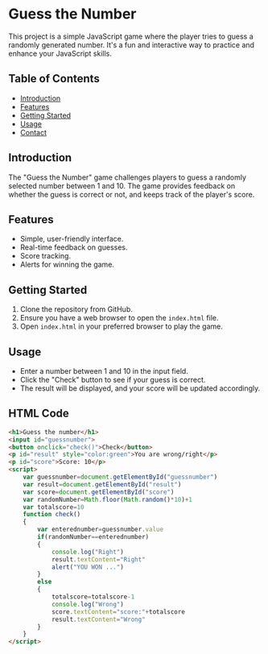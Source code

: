 # Guess the Number

This project is a simple JavaScript game where the player tries to guess a randomly generated number. It's a fun and interactive way to practice and enhance your JavaScript skills.

## Table of Contents
- [Introduction](#introduction)
- [Features](#features)
- [Getting Started](#getting-started)
- [Usage](#usage)
- [Contact](#contact)

## Introduction
The "Guess the Number" game challenges players to guess a randomly selected number between 1 and 10. The game provides feedback on whether the guess is correct or not, and keeps track of the player's score.

## Features
- Simple, user-friendly interface.
- Real-time feedback on guesses.
- Score tracking.
- Alerts for winning the game.

## Getting Started
1. Clone the repository from GitHub.
2. Ensure you have a web browser to open the `index.html` file.
3. Open `index.html` in your preferred browser to play the game.

## Usage
- Enter a number between 1 and 10 in the input field.
- Click the "Check" button to see if your guess is correct.
- The result will be displayed, and your score will be updated accordingly.

## HTML Code
```html
<h1>Guess the number</h1>
<input id="guessnumber">
<button onclick="check()">Check</button>
<p id="result" style="color:green">You are wrong/right</p>
<p id="score">Score: 10</p>
<script>
    var guessnumber=document.getElementById("guessnumber")
    var result=document.getElementById("result")
    var score=document.getElementById("score")
    var randomNumber=Math.floor(Math.random()*10)+1
    var totalscore=10
    function check()
    {
        var enterednumber=guessnumber.value
        if(randomNumber==enterednumber)
        { 
            console.log("Right")
            result.textContent="Right"
            alert("YOU WON ...")
        }
        else
        {
            totalscore=totalscore-1
            console.log("Wrong")
            score.textContent="score:"+totalscore
            result.textContent="Wrong"
        }
    }
</script>
